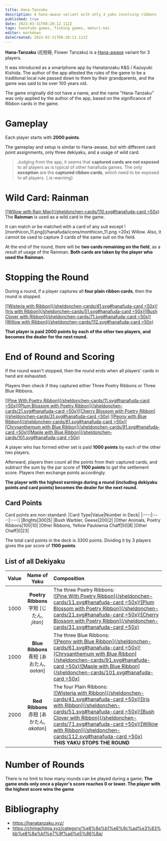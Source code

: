 ```yaml
---
title: Hana-Tanzaku
description: A hana-awase variant with only 3 yaku involving ribbons
published: true
date: 2023-03-31T08:28:12.112Z
tags: hanafuda games, fishing games, mekuri-kei
editor: markdown
dateCreated: 2023-03-31T08:28:12.112Z
---
```


**Hana-Tanzaku** (花短冊, Flower Tanzaku) is a [Hana-awase](/en/hanafuda/games/hana-awase) variant for 3 players. 

It was introduced as a smartphone app by Hanatanzaku K&S / Kazuyuki Kishida. The author of the app attested the rules of the game to be a traditional local rule passed down to them by their grandparents, and the game was said to be over 100 years old. 

The game originally did not have a name, and the name "Hana-Tanzaku" was only applied by the author of the app, based on the significance of Ribbon cards in the game.

# Gameplay
Each player starts with **2000 points**.

The gameplay and setup is similar to Hana-awase, but with different card point assignments, only three dekiyaku, and a usage of wild card.

> Judging from the app, it seems that **captured cards are not exposed** to all players as is typical of other hanafuda games. The only **exception** are the **captured ribbon cards**, which need to be exposed to all players.
{.is-warning}

# Wild Card: Rainman
[![Willow with Rain Man](/sheldonchen-cards/110.svg#hanafuda-card =50x)](/en/hanafuda/suits/willow#rain-man)
The **Rainman** is used as a wild card in the game.

It can match or be matched with a card of any suit except ![monthicon_11.png](/hanafuda/icons/monthicon_11.png =20x) Willow. Also, it cannot be used to capture 3 cards of the same suit on the field.

At the end of the round, there will be **two cards remaining on the field**, as a result of usage of the Rainman. **Both cards are taken by the player who used the Rainman.**

# Stopping the Round
During a round, if a player captures all **four plain ribbon cards**, then the round is stopped.

[![Wisteria with Ribbon](/sheldonchen-cards/41.svg#hanafuda-card =50x)](/en/hanafuda/suits/wisteria#plain-ribbon)[![Iris with Ribbon](/sheldonchen-cards/51.svg#hanafuda-card =50x)](/en/hanafuda/suits/iris#plain-ribbon)[![Bush Clover with Ribbon](/sheldonchen-cards/71.svg#hanafuda-card =50x)](/en/hanafuda/suits/bush-clover#plain-ribbon)[![Willow with Ribbon](/sheldonchen-cards/112.svg#hanafuda-card =50x)](/en/hanafuda/suits/willow#plain-ribbon)

**That player is paid 2000 points by each of the other two players, and becomes the dealer for the next round.**

# End of Round and Scoring
If the round wasn't stopped, then the round ends when all players' cards in hand are exhausted. 

Players then check if they captured either Three Poetry Ribbons or Three Blue Ribbons. 

[![Pine With Poetry Ribbon](/sheldonchen-cards/11.svg#hanafuda-card =50x)](/en/hanafuda/suits/pine#poetry-ribbon)[![Plum Blossom with Poetry Ribbon](/sheldonchen-cards/21.svg#hanafuda-card =50x)](/en/hanafuda/suits/plum-blossom#poetry-ribbon)[![Cherry Blossom with Poetry Ribbon](/sheldonchen-cards/31.svg#hanafuda-card =50x)](/en/hanafuda/suits/cherry-blossom#poetry-ribbon)
[![Peony with Blue Ribbon](/sheldonchen-cards/61.svg#hanafuda-card =50x)](/en/hanafuda/suits/peony#blue-ribbon)[![Chrysanthemum with Blue Ribbon](/sheldonchen-cards/91.svg#hanafuda-card =50x)](/en/hanafuda/suits/chrysanthemum#blue-ribbon)[![Maple with Blue Ribbon](/sheldonchen-cards/101.svg#hanafuda-card =50x)](/en/hanafuda/suits/maple#blue-ribbon)

A player who has formed either set is paid **1000 points** by each of the other two players.

Afterward, players then count all the points from their captured cards, and subtract the sum by the par score of **1100 points** to get the settlement score. Players then exchange points accordingly.

**The player with the highest earnings during a round (including dekiyaku points and card points) becomes the dealer for the next round.**

## Card Points
Card points are non-standard:
|Card Type|Value|Number in Deck|
|:---:|:---:|:---:|
|Brights|300|5|
|Bush Warbler, Geese|200|2|
|Other Animals, Poetry Ribbons|100|10|
|Other Ribbons, Yellow Paulownia Chaff|50|8|
|Other Chaff|0|23|

The total card points in the deck is 3300 points. Dividing it by 3 players gives the par score of **1100 points**.

## List of all Dekiyaku
|Value|Name of Yaku|Composition|
|:---:|:---:|:---|
|1000|**Poetry Ribbons**<br>字短 [じたん, *jitan*]| The three Poetry Ribbons:<br>[![Pine With Poetry Ribbon](/sheldonchen-cards/11.svg#hanafuda-card =50x)](/en/hanafuda/suits/pine#poetry-ribbon)[![Plum Blossom with Poetry Ribbon](/sheldonchen-cards/21.svg#hanafuda-card =50x)](/en/hanafuda/suits/plum-blossom#poetry-ribbon)[![Cherry Blossom with Poetry Ribbon](/sheldonchen-cards/31.svg#hanafuda-card =50x)](/en/hanafuda/suits/cherry-blossom#poetry-ribbon)|
|1000|**Blue Ribbons**<br>青短 [あおたん, *aotan*]|The three Blue Ribbons:<br> [![Peony with Blue Ribbon](/sheldonchen-cards/61.svg#hanafuda-card =50x)](/en/hanafuda/suits/peony#blue-ribbon)[![Chrysanthemum with Blue Ribbon](/sheldonchen-cards/91.svg#hanafuda-card =50x)](/en/hanafuda/suits/chrysanthemum#blue-ribbon)[![Maple with Blue Ribbon](/sheldonchen-cards/101.svg#hanafuda-card =50x)](/en/hanafuda/suits/maple#blue-ribbon)|
|2000|**Red Ribbons**<br>赤短 [あかたん, *akatan*]|The four Plain Ribbons:<br>[![Wisteria with Ribbon](/sheldonchen-cards/41.svg#hanafuda-card =50x)](/en/hanafuda/suits/wisteria#plain-ribbon)[![Iris with Ribbon](/sheldonchen-cards/51.svg#hanafuda-card =50x)](/en/hanafuda/suits/iris#plain-ribbon)[![Bush Clover with Ribbon](/sheldonchen-cards/71.svg#hanafuda-card =50x)](/en/hanafuda/suits/bush-clover#plain-ribbon)[![Willow with Ribbon](/sheldonchen-cards/112.svg#hanafuda-card =50x)](/en/hanafuda/suits/willow#plain-ribbon)<br>**THIS YAKU STOPS THE ROUND**|

# Number of Rounds
There is no limit to how many rounds can be played during a game; **The game ends only once a player's score reaches 0 or lower. The player with the highest score wins the game**

# Bibliography
- https://hanatanzaku.xyz/
- https://chimachima.xyz/category/%e8%8a%b1%e6%9c%ad%e3%83%bb%e8%8a%b1%e7%9f%ad%e5%86%8a/